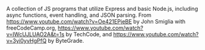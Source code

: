 A collection of JS programs that utilize Express and basic Node.js, including async functions, event handling, and JSON parsing. From https://www.youtube.com/watch?v=Oe421EPjeBE by John Smiglia with freeCodeCamp.org, https://www.youtube.com/watch?v=IWcUJLUAO2A&t=1s by TechCode, and https://www.youtube.com/watch?v=3yi0yvHgPfQ by ByteGrade.